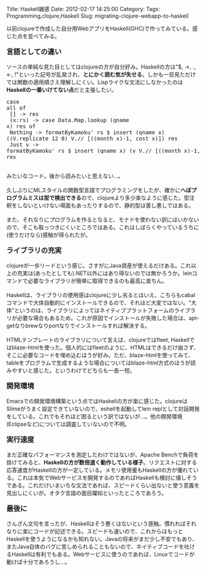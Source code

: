 Title: Haskell雑感
Date: 2012-02-17 14:25:00
Category: 
Tags: Programming,clojure,Haskell
Slug: migrating-clojure-webapp-to-haskell

以前clojureで作成した自分用WebアプリをHaskell(GHC)で作ってみている。感じた点を並べてみる。<br /><br /><b><span style="font-size: large;">言語としての違い</span></b><br /><br />ソースの単純な見た目としてはclojureの方が自分好み。Haskellの方は"$, -&gt;, ., &lt;-, !"といった記号が乱発され、<b>とにかく読む気が失せる</b>。しかも一目見ただけでは関数の適用順さえ理解しにくい。Lispライクな文法にしなかったのは<b>Haskellの一番いけてない点</b>だと主張したい。<br /><pre class="prettyprint">case all of<br />    [] -&gt; res<br />    (x:rs) -&gt; case Data.Map.lookup (qname x) res of<br />                  Nothing -&gt; formatByKamoku' rs $ insert (qname x) ((V.replicate 12 0) V.// [((month x)-1, cost x)]) res<br />                  Just v -&gt; formatByKamoku' rs $ insert (qname x) (v V.// [((month x)-1, cost x)]) res<br /></pre><br />みたいなコード。後から読みたいと思えない...。<br /><br />久しぶりにMLスタイルの関数型言語でプログラミングをしたが、確かに<b>へぼプログラムミスは型で検出できる</b>ので、clojureより多少楽なように感じた。型注釈をしないといけない場面もあったりするので、静的型は善し悪しではある。<br /><br />また、それなりにプログラムを作るとなると、モナドを使わない訳にはいかないので、そこも取っつきにくいところではある。これはしばらくやっているうちに(使うだけなら)感触が得られたが。<br /><br /><b><span style="font-size: large;">ライブラリの充実</span></b><br /><br />clojureが一歩リードという感じ。さすがにJava資産が使えるだけある。これ以上の充実は(あったとしても).NET以外にはあり得ないのでは無かろうか。leinコマンドで必要なライブラリが簡単に取得できるのも最高に楽ちん。<br /><br />Haskellは、ライブラリの使用感はclojureに少し劣るとはいえ、こちらもcabalコマンドで大体自動的にインストールできるので、それほど大変ではない。"大体"というのは、ライブラリによってはネイティブプラットフォームのライブラリが必要な場合もあるため。これが原因でインストールが失敗した場合は、apt-getなりbrewなりportなりでインストールすれば解決する。<br /><br />HTMLテンプレートのライブラリについて言えば、clojureではfleet, Haskellではblaze-htmlを使った。個人的にはfleetのように、HTMLはできるだけ崩さず、そこに必要なコードを埋め込むほうが好み。ただ、blaze-htmlを使ってみて、tableをプログラムで生成するような場合についてはblaze-html方式のほうが読みやすいと感じた。というわけでどちらも一長一短。<br /><br /><b><span style="font-size: large;">開発環境</span></b><br /><br />Emacsでの開発環境構築という点ではHaskellの方が楽に感じた。clojureはSlimeがうまく設定できていないので、eshellを起動してlein replとして対話開発をしている。これでもそれほど困るという訳ではないが...。他の開発環境(Eclipseなど)については調査していないので不明。<br /><br /><b><span style="font-size: large;">実行速度</span></b><br /><br />まだ正確なパフォーマンスを測定したわけではないが、Apache Benchで負荷を掛けてみると、<b>Haskellの方が数倍速く動作している様子</b>。リクエストに対する応答速度がHaskellの方が一定している。メモリ使用量もHaskellの方が優れている。これは本気でWebサービスを開発するのであればHaskellも検討に値しそうである。これだけいまいちな文法であれば、スピードくらい出ないと使う意義を見出しにくいが。オタク言語の面目躍如といったところであろう。<br /><br /><b><span style="font-size: large;">最後に</span></b><br /><br />さんざん文句を言ったが、Haskellはそう悪くはないという感触。慣れればそれなりに楽にコードが記述できる。スピードも速いので、これからはもっとHaskellを使うようになるかも知れない。Javaの将来がまだ少し不安でもあり、またJava自体のバグに苦しめられることもないので、ネイティブコードを吐けるHaskellは有利でもある。Webサービスに使うのであれば、Linuxでコードが動けば十分であろうし...。
